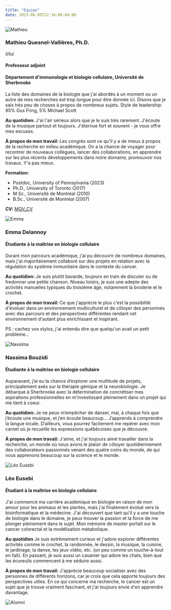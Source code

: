 ```yaml
---
title: "Équipe"
date: 2023-06-05T22:34:08-04:00
---
```


![Mathieu](/img/mathieu_small.jpg "Mathieu confidently staring down the
next challenge")

### Mathieu Quesnel-Vallières, Ph.D.
il/lui
#### Professeur adjoint
#### Département d'immunologie et biologie cellulaire, Université de Sherbrooke
La liste des domaines de la biologie que j'ai abordés à un moment
ou un autre de mes recherches est trop longue pour être donnée ici.
Disons que je sais très peu de choses à propos de nombreux sujets.
Style de leadership: 95% Gus Fring, 5% Michael Scott

**Au quotidien:**
J'ai l'air sérieux alors que je le suis très rarement.
J'écoute de la musique partout et toujours. J'éternue fort et
souvent - je vous offre mes excuses.

**À propos de mon travail:**
Les congrès sont ce qu'il y a de mieux à propos de la recherche
en milieu académique. On a la chance de voyager pour recontrer de
nouveaux collègues, lancer des collaborations, en apprendre sur les
plus récents développements dans notre domaine, promouvoir nos
travaux. Y'a pas mieux.

**Formation:**
- Postdoc, University of Pennsylvania (2023)
- Ph.D., University of Toronto (2017)
- M.Sc., Université de Montréal (2010)
- B.Sc., Université de Montréal (2007)

**CV:**
[MQV_CV](https://github.com/mqvallieres/mqvlab_website/raw/master/static/MQVallieres_CV.pdf)


![Emma](/img/emma_small.jpg "Emma dans le labo")

### Emma Delannoy
#### Étudiante à la maîtrise en biologie cellulaire
Durant mon parcours académique, j'ai pu découvrir de nombreux domaines, mais
j'ai majoritairement collaboré sur des projets en relation avec la régulation
du système immunitaire dans le contexte du cancer.

**Au quotidien:**
Je suis plutôt bavarde, toujours en train de discuter ou de fredonner une petite
chanson. Niveau loisirs, je suis une adepte des activités manuelles typiques
du troisième âge, notamment la broderie et le crochet.

**À propos de mon travail:**
Ce que j'apprécie le plus c'est la possibilité d'évoluer dans un environnement
multiculturel et de côtoyer des personnes avec des parcours et des perspectives
différentes rendant cet environnement d'autant plus enrichissant et inspirant.

PS : cachez vos stylos, j'ai entendu dire que quelqu'un avait un petit problème...


![Nassima](/img/nassima_small.jpg "Nassima dans le labo")

### Nassima Bouzidi
#### Étudiante à la maîtrise en biologie cellulaire
Auparavant, j’ai eu la chance d’explorer une multitude de projets, principalement
axés sur la thérapie génique et la neurobiologie. Je débarque à Sherbrooke avec la
détermination de concrétiser mes aspirations professionnelles en m'investissant pleinement
dans un projet qui me tient à coeur.

**Au quotidien:**
Je ne peux m’empêcher de danser, mal, à chaque fois que j’écoute une musique, et j’en écoute
beaucoup... J’apprends à comprendre la langue locale. D’ailleurs, vous pourrez facilement me repérer
avec mon carnet où je recueille les expressions québécoises que je découvre.

**À propos de mon travail:**
J'aime, et j'ai toujours aimé travailler dans la recherche, un monde où nous avons
le plaisir de côtoyer quotidiennement des collaborateurs passionnés venant des quatre
coins du monde, de qui nous apprenons beaucoup sur la science et le monde.


![Léo Eusebi](/img/leo_small.jpg "Léo dans le bureau")

### Léo Eusebi
#### Étudiant à la maîtrise en biologie cellulaire
J'ai commencé ma carrière académique en biologie en raison de mon amour pour les
animaux et les plantes, mais j'ai finalement évolué vers la bioinformatique et la
médecine. J'ai découvert que tant qu'il y a une touche de biologie dans le domaine,
je peux trouver la passion et la force de me plonger pleinement dans le sujet. Mon
mémoire de master portait sur le cancer colorectal et la modélisation métabolique.

**Au quotidien**
Je suis extrêmement curieux et j'adore explorer différentes activités comme le
crochet, la randonnée, le dessin, la musique, la cuisine, le jardinage, la danse,
les jeux vidéo, etc. (un peu comme un touche-à-tout en fait). En passant, je suis
aussi un casanier qui adore les chats, bien que les écureuils commencent à me
séduire aussi.

**À propos de mon travail:**
J'apprécie beaucoup socialiser avec des personnes de différents horizons, car
je crois que cela apporte toujours des perspectives utiles. En ce qui concerne ma
recherche, le cancer est un sujet que je trouve vraiment fascinant, et j'ai
toujours envie d'en apprendre davantage.


![Alumni](/img/alumni_fr.jpg "Alumni")



